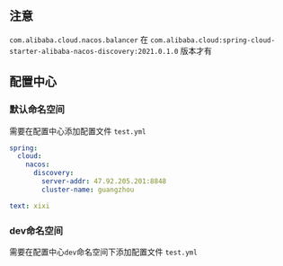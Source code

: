 ## 注意

`com.alibaba.cloud.nacos.balancer` 在 `com.alibaba.cloud:spring-cloud-starter-alibaba-nacos-discovery:2021.0.1.0` 版本才有

## 配置中心

### 默认命名空间

需要在配置中心添加配置文件 `test.yml`
```yml
spring:
  cloud:
    nacos:
      discovery:
        server-addr: 47.92.205.201:8848
        cluster-name: guangzhou

text: xixi
```

### dev命名空间
需要在配置中心`dev`命名空间下添加配置文件 `test.yml`
